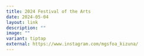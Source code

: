 ```yaml
---
title: 2024 Festival of the Arts
date: 2024-05-04
layout: link
description: ""
image: ""
variant: tiptap
external: https://www.instagram.com/mgsfoa_kizuna/
---
```

